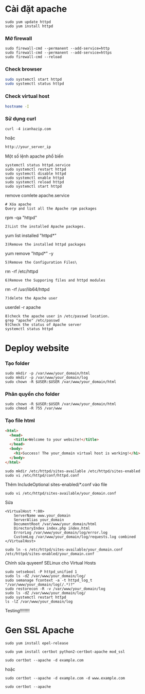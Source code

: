 # Cài đặt apache
```linux
sudo yum update httpd
sudo yum install httpd
```
### Mở firewall
```
sudo firewall-cmd --permanent --add-service=http
sudo firewall-cmd --permanent --add-service=https
sudo firewall-cmd --reload
```
### Check browser
```bash
sudo systemctl start httpd
sudo systemctl status httpd
```
### Check virtual host
```bash
hostname -I
```
### Sử dụng curl
```
curl -4 icanhazip.com
```
hoặc
```bash
http://your_server_ip
```
Một số lệnh apache phổ biến
```
systemctl status httpd.service
sudo systemctl restart httpd
sudo systemctl disable httpd
sudo systemctl enable httpd
sudo systemctl reload httpd
sudo systemctl start httpd
```
remove comlete apache.service
```
# Xóa apache
Query and list all the Apache rpm packages
```
rpm -qa "httpd"
```
2)List the installed Apache packages.
```
yum list installed "httpd*"
```
3)Remove the installed httpd packages
```
yum remove "httpd*" -y
```
5)Remove the Configuration Files\
```
rm -rf /etc/httpd
```
6)Remove the Supporing files and httpd modules
```
rm -rf /usr/lib64/httpd
```
7)delete the Apache user
```
userdel -r apache
```
8)check the apache user in /etc/passwd location.
grep "apache" /etc/passwd
9)Check the status of Apache server
systemctl status httpd
```

# Deploy website
### Tạo folder
```
sudo mkdir -p /var/www/your_domain/html
sudo mkdir -p /var/www/your_domain/log
sudo chown -R $USER:$USER /var/www/your_domain/html
```
### Phân quyền cho folder
```
sudo chown -R $USER:$USER /var/www/your_domain/html
sudo chmod -R 755 /var/www
```
### Tạo file html
```html
<html>
  <head>
    <title>Welcome to your website!</title>
  </head>
  <body>
    <h1>Success! The your_domain virtual host is working!</h1>
  </body>
</html>
```
```
sudo mkdir /etc/httpd/sites-available /etc/httpd/sites-enabled
sudo vi /etc/httpd/conf/httpd.conf
```
Thêm IncludeOptional sites-enabled/*.conf vào file
```
sudo vi /etc/httpd/sites-available/your_domain.conf
```
Sửa
```
<VirtualHost *:80>
    ServerName www.your_domain
    ServerAlias your_domain
    DocumentRoot /var/www/your_domain/html
    DirectoryIndex index.php index.html
    ErrorLog /var/www/your_domain/log/error.log
    CustomLog /var/www/your_domain/log/requests.log combined
</VirtualHost>
```
```
sudo ln -s /etc/httpd/sites-available/your_domain.conf /etc/httpd/sites-enabled/your_domain.conf
```
Chính sửa quyeenf SELinux cho Virtual Hosts
```
sudo setsebool -P httpd_unified 1
sudo ls -dZ /var/www/your_domain/log/
sudo semanage fcontext -a -t httpd_log_t "/var/www/your_domain/log(/.*)?"
sudo restorecon -R -v /var/www/your_domain/log
sudo ls -dZ /var/www/your_domain/log/
sudo systemctl restart httpd
ls -lZ /var/www/your_domain/log
```
Testing!!!!!!!!

# Gen SSL Apache
```
sudo yum install epel-release
```
```
sudo yum install certbot python2-certbot-apache mod_ssl
```
```
sudo certbot --apache -d example.com
```
hoặc
```
sudo certbot --apache -d example.com -d www.example.com
```
```
sudo certbot --apache
```
